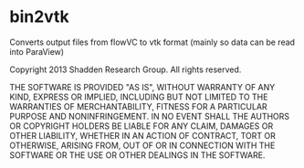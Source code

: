 # bin2vtk
Converts output files from flowVC to vtk format (mainly so data can be read into ParaView)

Copyright 2013 Shadden Research Group. All rights reserved.

THE SOFTWARE IS PROVIDED "AS IS", WITHOUT WARRANTY OF ANY KIND, EXPRESS
OR IMPLIED, INCLUDING BUT NOT LIMITED TO THE WARRANTIES OF
MERCHANTABILITY, FITNESS FOR A PARTICULAR PURPOSE AND NONINFRINGEMENT.
IN NO EVENT SHALL THE AUTHORS OR COPYRIGHT HOLDERS BE LIABLE FOR ANY
CLAIM, DAMAGES OR OTHER LIABILITY, WHETHER IN AN ACTION OF CONTRACT,
TORT OR OTHERWISE, ARISING FROM, OUT OF OR IN CONNECTION WITH THE
SOFTWARE OR THE USE OR OTHER DEALINGS IN THE SOFTWARE.
